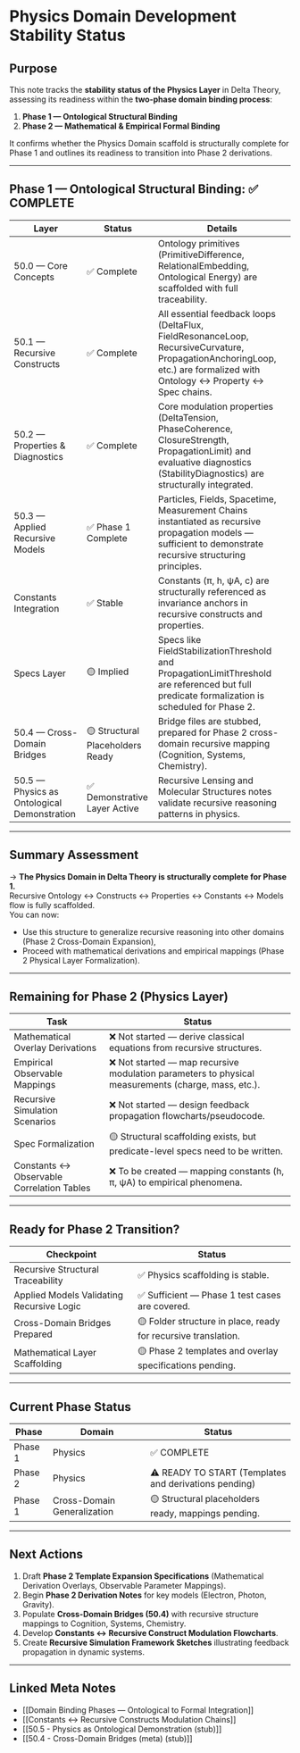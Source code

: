 # Physics Domain Development Stability Status

## Purpose

This note tracks the **stability status of the Physics Layer** in Delta Theory, assessing its readiness within the **two-phase domain binding process**:
1. **Phase 1 — Ontological Structural Binding**
2. **Phase 2 — Mathematical & Empirical Formal Binding**

It confirms whether the Physics Domain scaffold is structurally complete for Phase 1 and outlines its readiness to transition into Phase 2 derivations.

---

## Phase 1 — Ontological Structural Binding: ✅ COMPLETE

|Layer|Status|Details|
|---|---|---|
|50.0 — Core Concepts|✅ Complete|Ontology primitives (PrimitiveDifference, RelationalEmbedding, Ontological Energy) are scaffolded with full traceability.|
|50.1 — Recursive Constructs|✅ Complete|All essential feedback loops (DeltaFlux, FieldResonanceLoop, RecursiveCurvature, PropagationAnchoringLoop, etc.) are formalized with Ontology ↔ Property ↔ Spec chains.|
|50.2 — Properties & Diagnostics|✅ Complete|Core modulation properties (DeltaTension, PhaseCoherence, ClosureStrength, PropagationLimit) and evaluative diagnostics (StabilityDiagnostics) are structurally integrated.|
|50.3 — Applied Recursive Models|✅ Phase 1 Complete|Particles, Fields, Spacetime, Measurement Chains instantiated as recursive propagation models — sufficient to demonstrate recursive structuring principles.|
|Constants Integration|✅ Stable|Constants (π, h, ψA, c) are structurally referenced as invariance anchors in recursive constructs and properties.|
|Specs Layer|🟡 Implied|Specs like FieldStabilizationThreshold and PropagationLimitThreshold are referenced but full predicate formalization is scheduled for Phase 2.|
|50.4 — Cross-Domain Bridges|🟡 Structural Placeholders Ready|Bridge files are stubbed, prepared for Phase 2 cross-domain recursive mapping (Cognition, Systems, Chemistry).|
|50.5 — Physics as Ontological Demonstration|✅ Demonstrative Layer Active|Recursive Lensing and Molecular Structures notes validate recursive reasoning patterns in physics.|

---

## Summary Assessment
→ **The Physics Domain in Delta Theory is structurally complete for Phase 1.**  
Recursive Ontology ↔ Constructs ↔ Properties ↔ Constants ↔ Models flow is fully scaffolded.  
You can now:
- Use this structure to generalize recursive reasoning into other domains (Phase 2 Cross-Domain Expansion),
- Proceed with mathematical derivations and empirical mappings (Phase 2 Physical Layer Formalization).

---

## Remaining for Phase 2 (Physics Layer)
|Task|Status|
|---|---|
|Mathematical Overlay Derivations|❌ Not started — derive classical equations from recursive structures.|
|Empirical Observable Mappings|❌ Not started — map recursive modulation parameters to physical measurements (charge, mass, etc.).|
|Recursive Simulation Scenarios|❌ Not started — design feedback propagation flowcharts/pseudocode.|
|Spec Formalization|🟡 Structural scaffolding exists, but predicate-level specs need to be written.|
|Constants ↔ Observable Correlation Tables|❌ To be created — mapping constants (h, π, ψA) to empirical phenomena.|

---

## Ready for Phase 2 Transition?
|Checkpoint|Status|
|---|---|
|Recursive Structural Traceability|✅ Physics scaffolding is stable.|
|Applied Models Validating Recursive Logic|✅ Sufficient — Phase 1 test cases are covered.|
|Cross-Domain Bridges Prepared|🟡 Folder structure in place, ready for recursive translation.|
|Mathematical Layer Scaffolding|🟡 Phase 2 templates and overlay specifications pending.|

---

## Current Phase Status
|Phase|Domain|Status|
|---|---|---|
|Phase 1|Physics|✅ COMPLETE|
|Phase 2|Physics|⚠️ READY TO START (Templates and derivations pending)|
|Phase 1|Cross-Domain Generalization|🟡 Structural placeholders ready, mappings pending.|

---

## Next Actions
1. Draft **Phase 2 Template Expansion Specifications** (Mathematical Derivation Overlays, Observable Parameter Mappings).
2. Begin **Phase 2 Derivation Notes** for key models (Electron, Photon, Gravity).
3. Populate **Cross-Domain Bridges (50.4)** with recursive structure mappings to Cognition, Systems, Chemistry.
4. Develop **Constants ↔ Recursive Construct Modulation Flowcharts**.
5. Create **Recursive Simulation Framework Sketches** illustrating feedback propagation in dynamic systems.

---

## Linked Meta Notes
- [[Domain Binding Phases — Ontological to Formal Integration]]
- [[Constants ↔ Recursive Constructs Modulation Chains]]
- [[50.5 - Physics as Ontological Demonstration (stub)]]
- [[50.4 - Cross-Domain Bridges (meta) (stub)]]
